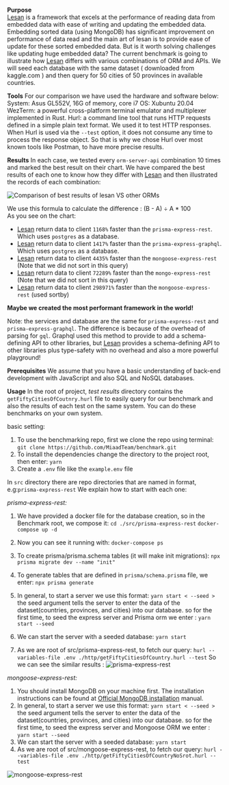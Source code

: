 **Purpose**  
[Lesan](https://github.com/MiaadTeam/lesan) is a framework that excels at the performance of reading data from embedded data with ease of writing and updating the embedded data.
Embedding sorted data (using MongoDB) has significant improvement on performance of data read and the main art of lesan is to provide ease of update for these sorted embedded data. But is it worth solving challenges like updating huge embedded data? 
The current benchmark is going to illustrate how [Lesan](https://github.com/MiaadTeam/lesan) differs with various combinations of ORM and APIs.
We will seed each database with the same dataset ( downloaded from kaggle.com ) and then query for 50 cities of 50 provinces in available countries.

**Tools**
For our comparison we have used the hardware and software below:
System: Asus GL552V, 16G of memory, core i7
OS: Xubuntu 20.04
WezTerm: a powerful cross-platform terminal emulator and multiplexer implemented in Rust.
Hurl: a command line tool that runs HTTP requests defined in a simple plain text format. We used it to test HTTP responses. When Hurl is used via the `--test` option, it does not consume any time to process the response object. So that is why we chose Hurl over most known tools like Postman, to have more precise results.

**Results**
In each case, we tested every `orm-server-api` combination 10 times and marked the best result on their chart. We have compared the best results of each one to know how they differ with [Lesan](https://github.com/MiaadTeam/lesan) and then illustrated the records of each combination:  

![Comparison of best results of lesan VS other ORMs](https://mermaid.ink/svg/pako:eNqFU8tq3DAU_ZWLIJCA4_FTtrwrtM2m0EVKCcEbjS2PRfVwLTnMdJh_71WcR2co7cb4HOmce3R1dSSd7QVpyNUVeAtOCJiFW5R3YI2SRjQwej-5ZrPRYtZc9rGST2LTmh033rcGAFrvpVcCvo0CtsL5d4cBselGzecfwQ887nBc4-fgvNANfHCLg7svZZl9jyCld0GihbbzIYLOzkJWEXy9b-Bh2S7GL5AlcVLANUgDWiolneis6R3cYIoQBXruxWeLQT08rAzfS_fCXLmVQpWXGGeQs1uPAEo4bm57YewtpvcYJk9AO1xpIHlG59K18MpNs3Sa34r9hFL3qqcFCwarHMG53o9y_rt8N_Np_KlQxKr83QHBRXg7-3GltDU7a504iwDXxnpwuEv0NxGUNaPrgVbDgC-7MZwZ_suNFWlyZvdMXLRI7v8TMNjB9gAczILTJTuY7LQo_hJHqFAqr-uK5X_cxUqQiLwMJA7vMZRpCY6XFi1p8LcXA8cZbElrTriVL97eH0xHGj8vIiLLFAblo-TYbU2agSv3xn7qpbfzG6ks7wXCI_GHKbyUnXQeLfH-B7kL_DIrpF-fSViOd9KPyzburN442Y8cr-qJ0Q3NaM2zXNAq52We9902ZfWQFenQV0macXI6RWTi5tFa_RoVYSiyJ00WVwUtWZJWSYlqWkfkQJo0z-I8TRhjZZGUVZ1l6PHr2SCNi5wWaZ2xgiWUpjQ7_QbqCjyw
 "Comparison of best results of clean VS other ORMs")
 
 We use this formula to calculate the difference : (B - A) ÷ A * 100  
 As you see on the chart:
 - [Lesan](https://github.com/MiaadTeam/lesan) return data to client `1168%` faster than the `prisma-express-rest`. Which uses `postgres` as a database.
 - [Lesan](https://github.com/MiaadTeam/lesan) return data to client `1417%` faster than the `prisma-express-graphql`. Which uses `postgres` as a database.
 - [Lesan](https://github.com/MiaadTeam/lesan) return data to client `4435%` faster than the `mongoose-express-rest` (Note that we did not sort in this query)
 - [Lesan](https://github.com/MiaadTeam/lesan) return data to client `72289%` faster than the `mongo-express-rest` (Note that we did not sort in this query)
 - [Lesan](https://github.com/MiaadTeam/lesan) return data to client `298971%` faster than the `mongoose-express-rest` (used sortby)

**Maybe we created the most performant framework in the world!**

Note: the services and database are the same for `prisma-express-rest` and `prisma-express-graphql`. The difference is because of the overhead of parsing for `gql`. Graphql used this method to provide to add a schema-defining API to other libraries, but [Lesan](https://github.com/MiaadTeam/lesan) provides a schema-defining API to other libraries plus type-safety with no overhead and also a more powerful playground!


**Prerequisites**
We assume that you have a basic understanding of back-end development with JavaScript and also SQL and NoSQL databases.

**Usage**
In the root of project, *test results* directory contains the `getFiftyCitiesOfCoutnry.hurl` file to easily query for our benchmark and also the results of each test on the same system. You can do these benchmarks on your own system.

basic setting:
1. To use the benchmarking repo, first we clone the repo using terminal:
   `git clone https://github.com/MiaadTeam/benchmark.git`
2. To install the dependencies change the directory to the project root, then enter: `yarn` 
3. Create a `.env` file like the `example.env` file

In `src` directory there are repo directories that are named in <orm-server-api> format, e.g:`prisma-express-rest`
We explain how to start with each one:

*prisma-express-rest:*
1. We have provided a docker file for the database creation,
  so in the Benchmark root, we compose it:
   `cd ./src/prisma-express-rest`
   `docker-compose up -d`

2. Now you can see it running with: 
   `docker-compose ps`
3. To create prisma/prisma.schema tables (it will make init migrations):
   `npx prisma migrate dev --name "init"`
4. To generate tables that are defined in `prisma/schema.prisma` file, we enter:
   `npx prisma generate`
5. In general, to start a server we use this format: `yarn start < --seed >`
  the seed argument tells the server to enter the data of the dataset(countries, provinces, and cities) into our database.
  so for the first time, to seed the express server and Prisma orm we enter :
   `yarn start --seed`
6. We can start the server with a seeded database:
   `yarn start`
7. As we are root of src/prisma-express-rest, to fetch our query:
   `hurl --variables-file .env ./http/getFiftyCitiesOfCountry.hurl --test`
So we can see the similar results :
![prisma-express-rest](.test-results/prisma-express-rest/results.png "prisma-express-rest ( PostgreSQL )")

*mongoose-express-rest:*
1. You should install MongoDB on your machine first. The installation instructions can be found at [Official MongoDB installation](https://www.mongodb.com/docs/manual/installation/) manual.
2. In general, to start a server we use this format: `yarn start < --seed >`
the seed argument tells the server to enter the data of the dataset(countries, provinces, and cities) into our database.
  so for the first time, to seed the express server and Mongoose ORM we enter :
   `yarn start --seed`
3. We can start the server with a seeded database:
   `yarn start`
4.  As we are root of src/mongoose-express-rest, to fetch our query:
      `hurl --variables-file .env ./http/getFiftyCitiesOfCountryNoSrot.hurl --test`

![mongoose-express-rest](.test-results/mongoose-express-rest/results.png "mongoose-express-rest ( No sort )")
